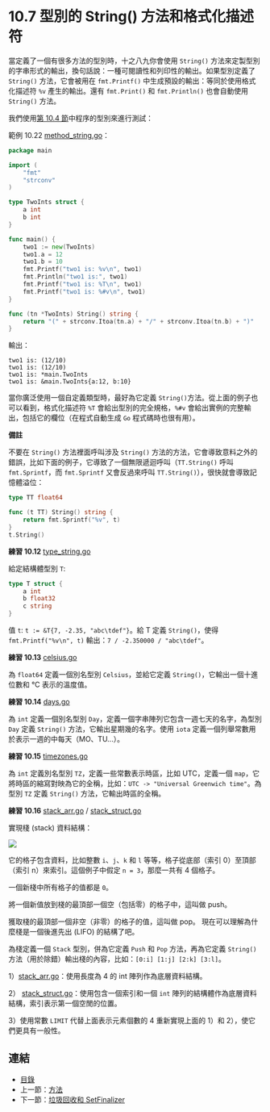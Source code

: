# 10.7 型別的 String() 方法和格式化描述符

當定義了一個有很多方法的型別時，十之八九你會使用 `String()` 方法來定製型別的字串形式的輸出，換句話說：一種可閱讀性和列印性的輸出。如果型別定義了 `String()` 方法，它會被用在 `fmt.Printf()` 中生成預設的輸出：等同於使用格式化描述符 `%v` 產生的輸出。還有 `fmt.Print()` 和 `fmt.Println()` 也會自動使用 `String()` 方法。

我們使用[第 10.4 節](10.4.md)中程序的型別來進行測試：


範例 10.22 [method_string.go](examples/chapter_10/method_string.go)：

```go
package main

import (
	"fmt"
	"strconv"
)

type TwoInts struct {
	a int
	b int
}

func main() {
	two1 := new(TwoInts)
	two1.a = 12
	two1.b = 10
	fmt.Printf("two1 is: %v\n", two1)
	fmt.Println("two1 is:", two1)
	fmt.Printf("two1 is: %T\n", two1)
	fmt.Printf("two1 is: %#v\n", two1)
}

func (tn *TwoInts) String() string {
	return "(" + strconv.Itoa(tn.a) + "/" + strconv.Itoa(tn.b) + ")"
}
```

輸出：

    two1 is: (12/10)
    two1 is: (12/10)
    two1 is: *main.TwoInts
    two1 is: &main.TwoInts{a:12, b:10}

當你廣泛使用一個自定義類型時，最好為它定義 `String()`方法。從上面的例子也可以看到，格式化描述符 `%T` 會給出型別的完全規格，`%#v` 會給出實例的完整輸出，包括它的欄位（在程式自動生成 `Go` 程式碼時也很有用）。

**備註**

不要在 `String()` 方法裡面呼叫涉及 `String()` 方法的方法，它會導致意料之外的錯誤，比如下面的例子，它導致了一個無限遞迴呼叫（`TT.String()` 呼叫 `fmt.Sprintf`，而 `fmt.Sprintf` 又會反過來呼叫 `TT.String()`），很快就會導致記憶體溢位：


```go
type TT float64

func (t TT) String() string {
    return fmt.Sprintf("%v", t)
}
t.String()
```

**練習 10.12** [type_string.go](exercises/chapter_10/type_string.go)

給定結構體型別 `T`:

```go
type T struct {
    a int
    b float32
    c string
}
```

值 `t`: `t := &T{7, -2.35, "abc\tdef"}`。給 T 定義 `String()`，使得 `fmt.Printf("%v\n", t)` 輸出：`7 / -2.350000 / "abc\tdef"`。

**練習 10.13** [celsius.go](exercises/chapter_10/celsius.go)

為 `float64` 定義一個別名型別 `Celsius`，並給它定義 `String()`，它輸出一個十進位數和 °C 表示的溫度值。

**練習 10.14** [days.go](exercises/chapter_10/days.go)

為 `int` 定義一個別名型別 `Day`，定義一個字串陣列它包含一週七天的名字，為型別 `Day` 定義 `String()` 方法，它輸出星期幾的名字。使用 `iota` 定義一個列舉常數用於表示一週的中每天（MO、TU...）。

**練習 10.15** [timezones.go](exercises/chapter_10/timezones.go)

為 `int` 定義別名型別 `TZ`，定義一些常數表示時區，比如 UTC，定義一個 `map`，它將時區的縮寫對映為它的全稱，比如：`UTC -> "Universal Greenwich time"`。為型別 `TZ` 定義 `String()` 方法，它輸出時區的全稱。

**練習 10.16** [stack_arr.go](exercises/chapter_10/stack_arr.go) / [stack_struct.go](exercises/chapter_10/stack_struct.go)

實現棧 (stack) 資料結構：

![](images/10.7_fig.jpg?raw=true)

它的格子包含資料，比如整數 `i`、`j`、`k` 和 `l` 等等，格子從底部（索引 0）至頂部（索引 n）來索引。這個例子中假定 `n = 3`，那麼一共有 4 個格子。

一個新棧中所有格子的值都是 `0`。

將一個新值放到棧的最頂部一個空（包括零）的格子中，這叫做 push。

獲取棧的最頂部一個非空（非零）的格子的值，這叫做 pop。
現在可以理解為什麼棧是一個後進先出 (LIFO) 的結構了吧。

為棧定義一個 `Stack` 型別，併為它定義 `Push` 和 `Pop` 方法，再為它定義 `String()` 方法（用於除錯）輸出棧的內容，比如：`[0:i] [1:j] [2:k] [3:l]`。

1）[stack_arr.go](exercises/chapter_10/stack_arr.go)：使用長度為 4 的 int 陣列作為底層資料結構。

2） [stack_struct.go](exercises/chapter_10/stack_struct.go)：使用包含一個索引和一個 `int` 陣列的結構體作為底層資料結構，索引表示第一個空閒的位置。

3）使用常數 `LIMIT` 代替上面表示元素個數的 4 重新實現上面的 1）和 2），使它們更具有一般性。

## 連結

- [目錄](directory.md)
- 上一節：[方法](10.6.md)
- 下一節：[垃圾回收和 SetFinalizer](10.8.md)
